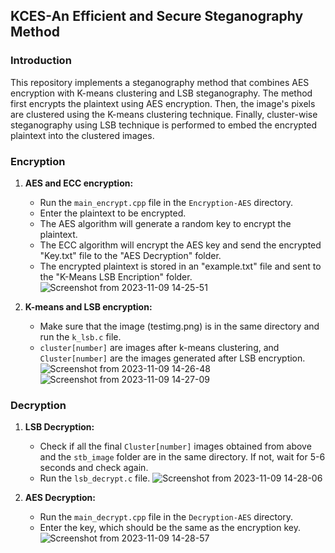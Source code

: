 
## KCES-An Efficient and Secure Steganography Method

### Introduction
This repository implements a steganography method that combines AES encryption with K-means clustering and LSB steganography. The method first encrypts the plaintext using AES encryption. Then, the image's pixels are clustered using the K-means clustering technique. Finally, cluster-wise steganography using LSB technique is performed to embed the encrypted plaintext into the clustered images.

### Encryption
1.	**AES and ECC encryption:**
	* Run the `main_encrypt.cpp` file in the `Encryption-AES` directory.
	* Enter the plaintext to be encrypted.
	* The AES algorithm will generate a random key to encrypt the plaintext.
	* The ECC algorithm will encrypt the AES key and send the encrypted "Key.txt" file to the "AES Decryption" folder.
	* The encrypted plaintext is stored in an "example.txt" file and sent to the "K-Means LSB Encription" folder.
	![Screenshot from 2023-11-09 14-25-51](https://github.com/devchaitanya/KCES-An-Efficient-and-Secure-Steganography-Method/assets/100561320/03ac92f0-3b75-4495-99b8-41cdc5fc479e)

2.	**K-means and LSB encryption:**
	* Make sure that the image (testimg.png) is in the same directory and run the `k_lsb.c` file.
	* `cluster[number]` are images after k-means clustering, and `Cluster[number]` are the images generated after LSB encryption.
	![Screenshot from 2023-11-09 14-26-48](https://github.com/devchaitanya/KCES-An-Efficient-and-Secure-Steganography-Method/assets/100561320/55a9bd6b-43af-4e12-8280-60d20d18fc26)
![Screenshot from 2023-11-09 14-27-09](https://github.com/devchaitanya/KCES-An-Efficient-and-Secure-Steganography-Method/assets/100561320/f9fb211d-9659-4e46-9347-837ad71ce6d6)

### Decryption
1.	**LSB Decryption:**
	* Check if all the final `Cluster[number]` images obtained from above and the `stb_image` folder are in the same directory. If not, wait for 5-6 seconds and check again.
	* Run the `lsb_decrypt.c` file.
![Screenshot from 2023-11-09 14-28-06](https://github.com/devchaitanya/KCES-An-Efficient-and-Secure-Steganography-Method/assets/100561320/11177dd7-2454-45ad-902b-5d436eadab6e)

2.	**AES Decryption:**
	* Run the `main_decrypt.cpp` file in the `Decryption-AES` directory.
	* Enter the key, which should be the same as the encryption key.
![Screenshot from 2023-11-09 14-28-57](https://github.com/devchaitanya/KCES-An-Efficient-and-Secure-Steganography-Method/assets/100561320/b262bef0-8b2e-4d45-b621-379b49aa8178)
